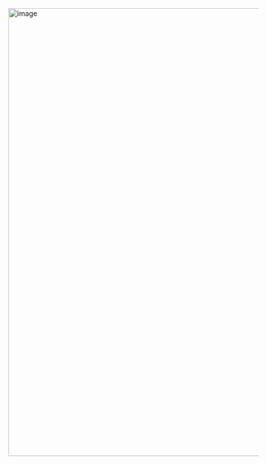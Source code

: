 <img width="1354" height="902" alt="image" src="https://github.com/user-attachments/assets/a684c962-f248-4e87-bee1-dcc8e144e395" />
